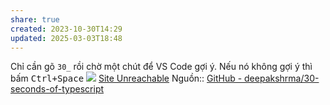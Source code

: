 ```yaml
---
share: true
created: 2023-10-30T14:29
updated: 2025-03-03T18:48
---
```

Chỉ cần gõ `30_` rồi chờ một chút để VS Code gợi ý. Nếu nó không gợi ý thì bấm <kbd>Ctrl+Space</kbd>
![](https://github.com/deepakshrma/30-seconds-of-typescript/raw/master/assets/snippets.gif)
[Site Unreachable](https://marketplace.visualstudio.com/items?itemName=imdeepak.30-seconds-of-typescript)
Nguồn:: [GitHub - deepakshrma/30-seconds-of-typescript](https://github.com/deepakshrma/30-seconds-of-typescript)